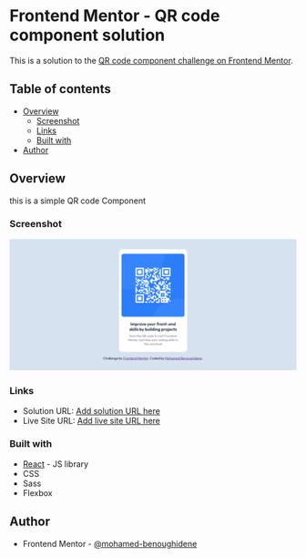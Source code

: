 # Frontend Mentor - QR code component solution

This is a solution to the [QR code component challenge on Frontend Mentor](https://www.frontendmentor.io/challenges/qr-code-component-iux_sIO_H).

## Table of contents

- [Overview](#overview)
  - [Screenshot](#screenshot)
  - [Links](#links)
  - [Built with](#built-with)
- [Author](#author)

## Overview

this is a simple QR code Component

### Screenshot

![](./screenshot.png)

### Links

- Solution URL: [Add solution URL here](https://github.com/mohamed-benoughidene/QR-code-component)
- Live Site URL: [Add live site URL here](https://heartfelt-clafoutis-4e7647.netlify.app)

### Built with

- [React](https://reactjs.org/) - JS library
- CSS
- Sass
- Flexbox

## Author

- Frontend Mentor - [@mohamed-benoughidene](https://www.frontendmentor.io/profile/mohamed-benoughidene)
